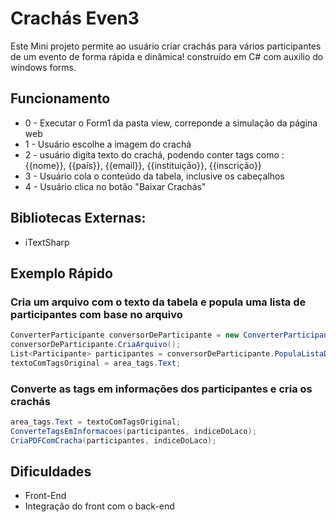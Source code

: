 # Crachás Even3

Este Mini projeto permite ao usuário criar crachás para vários participantes de um evento de forma rápida e dinâmica!
construído em C# com auxilio do windows forms.
  
## Funcionamento

<ul>
<li> 0 - Executar o Form1 da pasta view, correponde a simulação da página web
<li> 1 - Usuário escolhe a imagem do crachá</li>
<li> 2 - usuário digita texto do crachá, podendo conter tags como : {{nome}}, {{país}}, {{email}}, {{instituição}}, {{inscrição}}</li>
<li> 3 - Usuário cola o conteúdo da tabela, inclusive os cabeçalhos</li>  
<li> 4 - Usuário clica no botão "Baixar Crachás"
</ul>


## Bibliotecas Externas:

- iTextSharp


## Exemplo Rápido

<h3>Cria um arquivo com o texto da tabela e popula uma lista de participantes com base no arquivo </h3>


```c#
ConverterParticipante conversorDeParticipante = new ConverterParticipante(area_tabela.Text);
conversorDeParticipante.CriaArquivo();
List<Participante> participantes = conversorDeParticipante.PopulaListaDeParticipantes();
textoComTagsOriginal = area_tags.Text;
  ```
  
<h3>Converte as tags em informações dos participantes e cria os crachás</h3>
  
```c#
area_tags.Text = textoComTagsOriginal;
ConverteTagsEmInformacoes(participantes, indiceDoLaco);
CriaPDFComCracha(participantes, indiceDoLaco);
```


## Dificuldades

- Front-End
- Integração do front com o back-end
